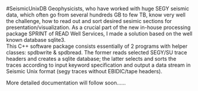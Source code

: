 #SeismicUnixDB
Geophysicists, who have worked with huge SEGY seismic data, which often go from several hundreds GB to few TB, know very well the challenge, how to read out and sort desired sesimic sections for presentation/visualization. As a crucial part of the new in-house processing package SPRINT of READ Well Services, I made a solution based on the well known database sqlite3.  
This C++ software package consists essentially of 2 programs with helper classes: spdbwrite & spdbread. The former reads selected SEGY/SU trace headers and creates a sqlite database; the latter selects and sorts the traces according to input keyword specification and output a data stream in Seismic Unix format (segy traces without EBIDIC/tape headers).

More detailed documentation will follow soon......